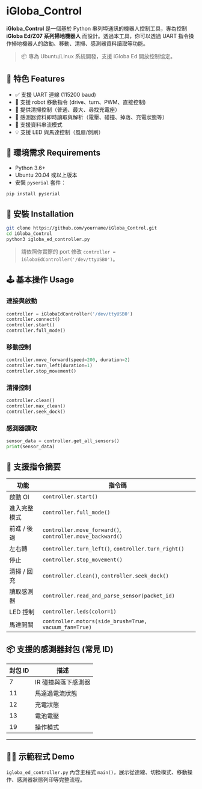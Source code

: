

# iGloba\_Control

**iGloba\_Control** 是一個基於 Python 串列埠通訊的機器人控制工具，專為控制 **iGloba Ed/Z07 系列掃地機器人** 而設計。透過本工具，你可以透過 UART 指令操作掃地機器人的啟動、移動、清掃、感測器資料讀取等功能。

> 📦 專為 Ubuntu/Linux 系統開發，支援 iGloba Ed 開放控制協定。



## 📌 特色 Features

* ✅ 支援 UART 連線 (115200 baud)
* 🚀 支援 robot 移動指令 (drive、turn、PWM、直接控制)
* 🧹 提供清掃控制（普通、最大、尋找充電座）
* 🔋 感測器資料即時讀取與解析（電壓、碰撞、掉落、充電狀態等）
* 🔄 支援資料串流模式
* 💡 支援 LED 與馬達控制（風扇/側刷）



## 🔧 環境需求 Requirements

* Python 3.6+
* Ubuntu 20.04 或以上版本
* 安裝 `pyserial` 套件：

```bash
pip install pyserial
```



## 🚀 安裝 Installation

```bash
git clone https://github.com/yourname/iGloba_Control.git
cd iGloba_Control
python3 igloba_ed_controller.py
```

> 請依照你實際的 port 修改 `controller = iGlobaEdController('/dev/ttyUSB0')`。



## 🕹️ 基本操作 Usage

### 連接與啟動

```python
controller = iGlobaEdController('/dev/ttyUSB0')
controller.connect()
controller.start()
controller.full_mode()
```

### 移動控制

```python
controller.move_forward(speed=200, duration=2)
controller.turn_left(duration=1)
controller.stop_movement()
```

### 清掃控制

```python
controller.clean()
controller.max_clean()
controller.seek_dock()
```

### 感測器讀取

```python
sensor_data = controller.get_all_sensors()
print(sensor_data)
```



## 📄 支援指令摘要

| 功能      | 指令碼                                                       |
| ------- | --------------------------------------------------------- |
| 啟動 OI   | `controller.start()`                                      |
| 進入完整模式  | `controller.full_mode()`                                  |
| 前進 / 後退 | `controller.move_forward()`, `controller.move_backward()` |
| 左右轉     | `controller.turn_left()`, `controller.turn_right()`       |
| 停止      | `controller.stop_movement()`                              |
| 清掃 / 回充 | `controller.clean()`, `controller.seek_dock()`            |
| 讀取感測器   | `controller.read_and_parse_sensor(packet_id)`             |
| LED 控制  | `controller.leds(color=1)`                                |
| 馬達開關    | `controller.motors(side_brush=True, vacuum_fan=True)`     |



## 📦 支援的感測器封包 (常見 ID)

| 封包 ID | 描述          |
| ----- | ----------- |
| 7     | IR 碰撞與落下感測器 |
| 11    | 馬達過電流狀態     |
| 12    | 充電狀態        |
| 13    | 電池電壓        |
| 19    | 操作模式        |

---

## 👨‍💻 示範程式 Demo

`igloba_ed_controller.py` 內含主程式 `main()`，展示從連線、切換模式、移動操作、感測器狀態列印等完整流程。




